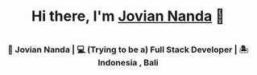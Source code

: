 <div align="center">
  <h1> Hi there, I'm <a href="nanda.codes">Jovian Nanda</a> 👋<h1>
  <h3>👦 Jovian Nanda | 💻 (Trying to be a) Full Stack Developer | 🏝️ Indonesia , Bali</h3>
</div>
